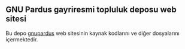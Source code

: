 ## GNU Pardus gayriresmi topluluk deposu web sitesi

Bu depo [gnupardus](https://gnupardus.github.io/) web sitesinin kaynak kodlarını ve diğer dosyalarını içermektedir.
